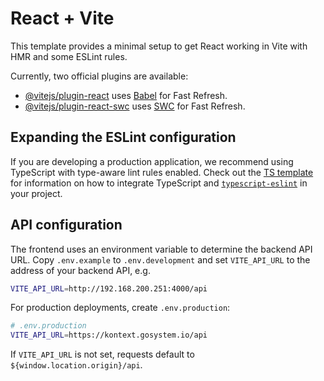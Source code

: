 # React + Vite

This template provides a minimal setup to get React working in Vite with HMR and some ESLint rules.

Currently, two official plugins are available:

- [@vitejs/plugin-react](https://github.com/vitejs/vite-plugin-react/blob/main/packages/plugin-react) uses [Babel](https://babeljs.io/) for Fast Refresh.
- [@vitejs/plugin-react-swc](https://github.com/vitejs/vite-plugin-react/blob/main/packages/plugin-react-swc) uses [SWC](https://swc.rs/) for Fast Refresh.

## Expanding the ESLint configuration

If you are developing a production application, we recommend using TypeScript with type-aware lint rules enabled. Check out the [TS template](https://github.com/vitejs/vite/tree/main/packages/create-vite/template-react-ts) for information on how to integrate TypeScript and [`typescript-eslint`](https://typescript-eslint.io) in your project.

## API configuration

The frontend uses an environment variable to determine the backend API URL. Copy `.env.example` to `.env.development` and set `VITE_API_URL` to the address of your backend API, e.g.

```bash
VITE_API_URL=http://192.168.200.251:4000/api
```

For production deployments, create `.env.production`:

```bash
# .env.production
VITE_API_URL=https://kontext.gosystem.io/api
```

If `VITE_API_URL` is not set, requests default to `${window.location.origin}/api`.
